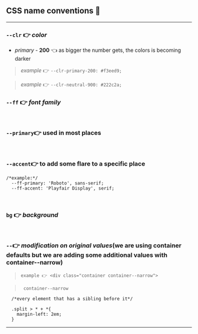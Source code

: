 ## **CSS name conventions**  📖
***
### `--clr` 👉 _color_

- _primary -_ **200** 👈 as bigger the number gets, the colors is becoming darker
&nbsp;
> _example_ 👉 `--clr-primary-200: #f3eed9;`

> _example_ 👉 `--clr-neutral-900: #222c2a;`
&nbsp;

### `--ff` 👉 _font family_
&nbsp;
### `--primary`👉 used in most places
&nbsp;
### `--accent`👉 to add some flare to a specific place

```
/*example:*/
  --ff-primary: 'Roboto', sans-serif;
  --ff-accent: 'Playfair Display', serif;
```
&nbsp;
### `bg` 👉 _background_
&nbsp;
### `--`👉 _modification on original values_(we are using **container** defaults but we are adding some additional values with **container--narrow**)
> `example 👉 <div class="container container--narrow">`

>` container--narrow`
&nbsp;
```
  /*every element that has a sibling before it*/

  .split > * + *{
    margin-left: 2em;
  }
```
***